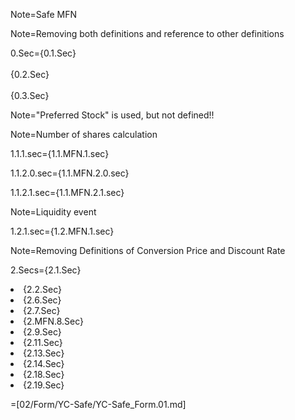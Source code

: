 Note=Safe MFN

Note=Removing both definitions and reference to other definitions

0.Sec={0.1.Sec}<br><br>{0.2.Sec}<br><br>{0.3.Sec}

Note="Preferred Stock" is used, but not defined!!

Note=Number of shares calculation

1.1.1.sec={1.1.MFN.1.sec}

1.1.2.0.sec={1.1.MFN.2.0.sec}


1.1.2.1.sec={1.1.MFN.2.1.sec}

Note=Liquidity event

1.2.1.sec={1.2.MFN.1.sec}

Note=Removing Definitions of Conversion Price and Discount Rate


2.Secs={2.1.Sec}<li>{2.2.Sec}<li>{2.6.Sec}<li>{2.7.Sec}<li>{2.MFN.8.Sec}<li>{2.9.Sec}<li>{2.11.Sec}<li>{2.13.Sec}<li>{2.14.Sec}<li>{2.18.Sec}<li>{2.19.Sec}


=[02/Form/YC-Safe/YC-Safe_Form.01.md]
